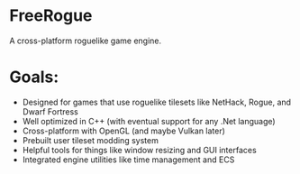 # FreeRogue
A cross-platform roguelike game engine.


# Goals:
* Designed for games that use roguelike tilesets like NetHack, Rogue, and Dwarf Fortress
* Well optimized in C++ (with eventual support for any .Net language)
* Cross-platform with OpenGL (and maybe Vulkan later)
* Prebuilt user tileset modding system
* Helpful tools for things like window resizing and GUI interfaces
* Integrated engine utilities like time management and ECS
